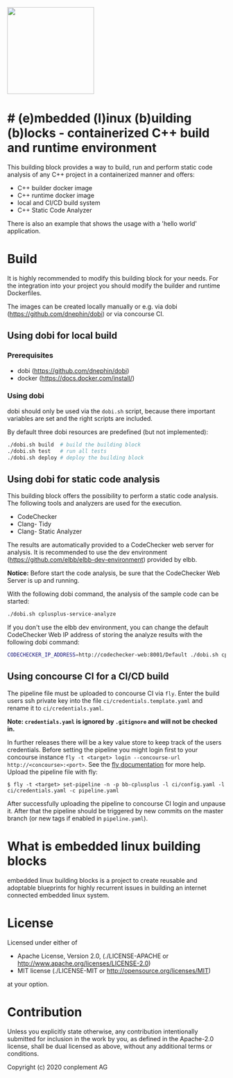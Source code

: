 <img src="https://raw.githubusercontent.com/elbb/bb-buildingblock/master/.assets/logo.png" height="200">

# # (e)mbedded (l)inux (b)uilding (b)locks - containerized C++ build and runtime environment

This building block provides a way to build, run and perform static code analysis of any C++ project in a containerized manner and offers:

-   C++ builder docker image
-   C++ runtime docker image
-   local and CI/CD build system
-   C++ Static Code Analyzer

There is also an example that shows the usage with a 'hello world' application.

# Build

It is highly recommended to modify this building block for your needs. For the integration
into your project you should modify the builder and runtime Dockerfiles. 

The images can be created locally manually or e.g. via dobi (<https://github.com/dnephin/dobi>) or via concourse CI.

## Using dobi for local build

### Prerequisites

-   dobi (<https://github.com/dnephin/dobi>)
-   docker (<https://docs.docker.com/install/>)

### Using dobi

dobi should only be used via the `dobi.sh` script, because there important variables are set and the right scripts are included.

By default three dobi resources are predefined (but not implemented):

```sh
./dobi.sh build  # build the building block
./dobi.sh test   # run all tests
./dobi.sh deploy # deploy the building block
```

## Using dobi for static code analysis

This building block offers the possibility to perform a static code analysis. The following tools and analyzers are used for the execution.

- CodeChecker
- Clang- Tidy
- Clang- Static Analyzer

The results are automatically provided to a CodeChecker web server for analysis. It is recommended to use the dev environment (<https://github.com/elbb/elbb-dev-environment>) provided by elbb.

**Notice:** Before start the code analysis, be sure that the CodeChecker Web Server is up and running.

With the following dobi command, the analysis of the sample code can be started:

```sh
./dobi.sh cplusplus-service-analyze
```

If you don't use the elbb dev environment, you can change the default CodeChecker Web IP address of storing the analyze results with the following dobi command:

```sh
CODECHECKER_IP_ADDRESS=http://codechecker-web:8001/Default ./dobi.sh cplusplus-service-analyze
```

## Using concourse CI for a CI/CD build

The pipeline file must be uploaded to concourse CI via `fly`. 
Enter the build users ssh private key into the file `ci/credentials.template.yaml` and rename it to `ci/credentials.yaml`. 

**Note: `credentials.yaml` is ignored by `.gitignore` and will not be checked in.**

In further releases there will be a key value store to keep track of the users credentials.
Before setting the pipeline you might login first to your concourse instance `fly -t <target> login --concourse-url http://<concourse>:<port>`. See the [fly documentation](https://concourse-ci.org/fly.html) for more help.
Upload the pipeline file with fly:

    $ fly -t <target> set-pipeline -n -p bb-cplusplus -l ci/config.yaml -l ci/credentials.yaml -c pipeline.yaml

After successfully uploading the pipeline to concourse CI login and unpause it. After that the pipeline should be triggered by new commits on the master branch (or new tags if enabled in `pipeline.yaml`).

# What is embedded linux building blocks

embedded linux building blocks is a project to create reusable and
adoptable blueprints for highly recurrent issues in building an internet
connected embedded linux system.

# License

Licensed under either of

-   Apache License, Version 2.0, (./LICENSE-APACHE or <http://www.apache.org/licenses/LICENSE-2.0>)
-   MIT license (./LICENSE-MIT or <http://opensource.org/licenses/MIT>)

at your option.

# Contribution

Unless you explicitly state otherwise, any contribution intentionally
submitted for inclusion in the work by you, as defined in the Apache-2.0
license, shall be dual licensed as above, without any additional terms or
conditions.

Copyright (c) 2020 conplement AG
